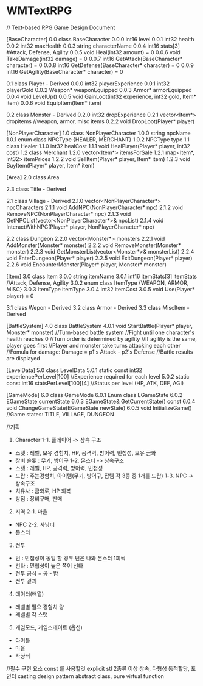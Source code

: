 ﻿# WMTextRPG

// Text-based RPG Game Design Document

[BaseCharacter]
0.0 class BaseCharacter <abstract>
0.0.0 int16 level
0.0.1 int32 health
0.0.2 int32 maxHealth
0.0.3 string characterName
0.0.4 int16 stats[3] #Attack, Defense, Agility
0.0.5 void Heal(int32 amount) = 0
0.0.6 void TakeDamage(int32 damage) = 0
0.0.7 int16 GetAttack(BaseCharacter* character) = 0
0.0.8 int16 GetDefense(BaseCharacter* character) = 0
0.0.9 int16 GetAgility(BaseCharacter* character) = 0

0.1 class Player - Derived
0.0.0 int32 playerExperience
0.0.1 int32 playerGold
0.0.2 Weapon* weaponEquipped
0.0.3 Armor* armorEquipped
0.0.4 void LevelUp()
0.0.5 void GainLoot(int32 experience, int32 gold, Item* item)
0.0.6 void EquipItem(Item* item)

0.2 class Monster - Derived
0.2.0 int32 dropExperience
0.2.1 vector<Item*> dropitems //weapon, armor, misc items
0.2.2 void DropLoot(Player* player)

[NonPlayerCharacter]
1.0 class NonPlayerCharacter <abstract>
1.0.0 string npcName
1.0.1 enum class NPCType {HEALER, MERCHANT}
1.0.2 NPCType type
1.1 class Healer
1.1.0 int32 healCost
1.1.1 void HealPlayer(Player* player, int32 cost)
1.2 class Merchant
1.2.0 vector<Item*> itemsForSale
1.2.1 map<Item*, int32> itemPrices
1.2.2 void SellItem(Player* player, Item* item)
1.2.3 void BuyItem(Player* player, Item* item)

[Area]
2.0 class Area <abstract>

2.3 class Title - Derived

2.1 class Village - Derived
2.1.0 vector<NonPlayerCharacter*> npcCharacters
2.1.1 void AddNPC(NonPlayerCharacter* npc)
2.1.2 void RemoveNPC(NonPlayerCharacter* npc)
2.1.3 void GetNPCList(vector<NonPlayerCharacter*>& npcList)
2.1.4 void InteractWithNPC(Player* player, NonPlayerCharacter* npc)

2.2 class Dungeon
2.2.0 vector<Monster*> monsters
2.2.1 void AddMonster(Monster* monster)
2.2.2 void RemoveMonster(Monster* monster)
2.2.3 void GetMonsterList(vector<Monster*>& monsterList)
2.2.4 void EnterDungeon(Player* player)
2.2.5 void ExitDungeon(Player* player)
2.2.6 void EncounterMonster(Player* player, Monster* monster)

[Item]
3.0 class Item <abstract>
3.0.0 string itemName
3.0.1 int16 itemStats[3] itemStats //Attack, Defense, Agility
3.0.2 enum class ItemType {WEAPON, ARMOR, MISC}
3.0.3 ItemType itemType
3.0.4 int32 itemCost
3.0.5 void Use(Player* player) = 0

3.1 class Wepon - Derived
3.2 class Armor - Derived
3.3 class MiscItem - Derived

[BattleSystem]
4.0 class BattleSystem
4.0.1 void StartBattle(Player* player, Monster* monster)
//Turn-based battle system
//Fight until one character's health reaches 0
//Turn order is determined by agility
//If agility is the same, player goes first
//Player and monster take turns attacking each other
//Fomula for damage: Damage = p1's Attack - p2's Defense
//Battle results are displayed


[LevelData]
5.0 class LevelData
5.0.1 static const int32 experiencePerLevel[100] //Experience required for each level
5.0.2 static const int16 statsPerLevel[100][4] //Status per level (HP, ATK, DEF, AGI)

[GameMode]
6.0 class GameMode 
6.0.1 Enum class EGameState
6.0.2 EGameState currentState
6.0.3 EGameState& GetCurrentState() const
6.0.4 void ChangeGameState(EGameState newState)
6.0.5 void InitializeGame()
//Game states: TITLE, VILLAGE, DUNGEON



//기획

1. Character
1-1. 플레이어 -> 상속 구조
 - 스탯 : 레벨, 보유 경험치, HP, 공격력, 방어력, 민첩성, 보유 금화
 - 장비 슬롯 : 무기, 방어구
1-2. 몬스터 -> 상속구조
 - 스탯 : 레벨, HP, 공격력, 방어력, 민첩성
 - 드랍 : 주는경험치, 아이템(무기, 방어구, 잡템 각 3종 중 1개를 드랍)
1-3. NPC -> 상속구조
 - 치유사 : 금화로,  HP 회복
 - 상점 : 장비구매, 판매

2. 지역
2-1. 마을
 - NPC
2-2. 사냥터
 - 몬스터

3. 전투
 - 턴 : 민첩성이 동일 할 경우 턴은 나와 몬스터 1회씩
 - 선타 : 민첩성이 높은 쪽이 선타
 - 전투 공식 = 공 - 방
 - 전투 결과

4. 데이터(배열)
 - 레벨별 필요 경험치 량
 - 레벨별 각 스탯

5. 게임모드, 게임스테이트 (옵션)
 - 타이틀
 - 마을
 - 사냥터

//필수 구현 요소
const 를 사용할것
explicit
stl 2종류 이상
상속, 다형성
동적할당, 포인터
casting
design pattern 
abstract class, pure virtual function
